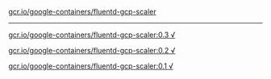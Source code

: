 [gcr.io/google-containers/fluentd-gcp-scaler](https://hub.docker.com/r/anjia0532/fluentd-gcp-scaler/tags/) 

----
[gcr.io/google-containers/fluentd-gcp-scaler:0.3 √](https://hub.docker.com/r/anjia0532/google-containers.fluentd-gcp-scaler/tags/)

[gcr.io/google-containers/fluentd-gcp-scaler:0.2 √](https://hub.docker.com/r/anjia0532/google-containers.fluentd-gcp-scaler/tags/)

[gcr.io/google-containers/fluentd-gcp-scaler:0.1 √](https://hub.docker.com/r/anjia0532/google-containers.fluentd-gcp-scaler/tags/)

